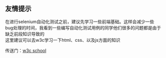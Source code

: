 ## 友情提示
在进行selenium自动化测试之前，建议先学习一些前端基础。这样会减少一些bug处理的时间，我看到一些编写自动化测试用例的同学他们很多的问题都是由于缺乏前段知识导致的  
这里建议可以去w3c学习一下html、css、以及js方面的知识

传送门：[w3c school](http://www.w3school.com.cn/)
